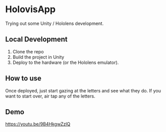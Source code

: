 # HolovisApp
Trying out some Unity / Hololens development.
## Local Development
1. Clone the repo
2. Build the project in Unity
3. Deploy to the hardware (or the Hololens emulator).
## How to use
Once deployed, just start gazing at the letters and see what they do. If you want to start over, air tap any of the letters.
## Demo
https://youtu.be/9B4HkgwZzlQ
